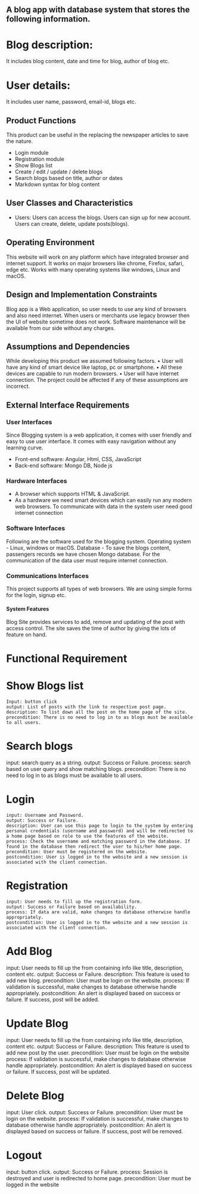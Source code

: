 ## A blog app with database system that stores the following information.

#	Blog description: 
It includes blog content, date and time for blog, author of blog etc.

#	User details:
It includes user name, password, email-id, blogs etc.

##	Product Functions
This product can be useful in the replacing the newspaper articles to save the nature.

-	Login module 
-	Registration module 
-	Show Blogs list
-	Create / edit / update / delete blogs
-	Search blogs based on title, author or dates
-	Markdown syntax for blog content

##	User Classes and Characteristics
-	Users:
	Users can access the blogs.
	Users can sign up for new account.
	Users can create, delete, update posts(blogs).

##	Operating Environment
This website will work on any platform which have integrated browser and internet support.
It works on major browsers like chrome, Firefox, safari, edge etc. Works with many operating systems like windows, Linux and macOS.

##	Design and Implementation Constraints
Blog app is a Web application, so user needs to use any kind of browsers and also need internet. When users or merchants use legacy browser then the UI of website sometime does not work. Software maintenance will be available from our side without any charges.

##	Assumptions and Dependencies
While developing this product we assumed following factors. 
• User will have any kind of smart device like laptop, pc or smartphone. 
• All these devices are capable to run modern browsers. 
• User will have internet connection. The project could be affected if any of these assumptions are incorrect.

##	External Interface Requirements
###	User Interfaces
Since Blogging system is a web application, it comes with user friendly and easy to use user interface. It comes with easy navigation without any learning curve.

-	Front-end software: Angular, Html, CSS, JavaScript
-	Back-end software: Mongo DB, Node js

###	Hardware Interfaces
-	A browser which supports HTML & JavaScript.
-	As a hardware we need smart devices which can easily run any modern web browsers. To communicate with data in the system user need good internet connection

###	Software Interfaces
Following are the software used for the blogging system.
Operating system - Linux, windows or macOS.
Database - To save the blogs content, passengers records we have chosen Mongo database.
For the communication of the data user must require internet connection.

###	Communications Interfaces
This project supports all types of web browsers. We are using simple forms for the login, signup etc.

####	System Features
Blog Site provides services to add, remove and updating of the post with access control. The site saves the time of author by giving the lots of feature on hand.
#	Functional Requirement
#	Show Blogs list
	Input: button click
	output: List of posts with the link to respective post page.
	description: To list down all the post on the home page of the site. 
	precondition: There is no need to log in to as blogs must be available to all users.
	
#	Search blogs

input: search query as a string. 
output: Success or Failure. 
process: search based on user query and show matching blogs.
	precondition: There is no need to log in to as blogs must be available to all users.
	
	
#	Login
	input: Username and Password. 
	output: Success or Failure. 
	description: User can use this page to login to the system by entering personal credentials (username and password) and will be redirected to a home page based on role to use the features of the website. 
	process: Check the username and matching password in the database. If found in the database then redirect the user to his/her home page. 
	precondition: User must be registered on the website. 
	postcondition: User is logged in to the website and a new session is associated with the client connection.
	
#	Registration
	input: User needs to fill up the registration form. 
	output: Success or Failure based on availability. 
	process: If data are valid, make changes to database otherwise handle appropriately. 
	postcondition: User is logged in to the website and a new session is associated with the client connection.

#	Add Blog

input: User needs to fill up the from containing info like title, description, content etc. 
output: Success or Failure. 
description: This feature is used to add new blog. 
precondition: User must be login on the website.
process: If validation is successful, make changes to database otherwise handle appropriately. 
postcondition: An alert is displayed based on success or failure. If success, post will be added.

#	Update Blog

input: User needs to fill up the from containing info like title, description, content etc. 
output: Success or Failure. 
description: This feature is used to add new post by the user.
precondition: User must be login on the website
process: If validation is successful, make changes to database otherwise handle appropriately. 
postcondition: An alert is displayed based on success or failure. If success, post will be updated.

#	Delete Blog

input: User click. 
output: Success or Failure. 
precondition: User must be login on the website.
process: If validation is successful, make changes to database otherwise handle appropriately.
postcondition: An alert is displayed based on success or failure. If success, post will be removed.	

#	Logout

input: button click. 
output: Success or Failure. 
process: Session is destroyed and user is redirected to home page. 
precondition: User must be logged in the website

